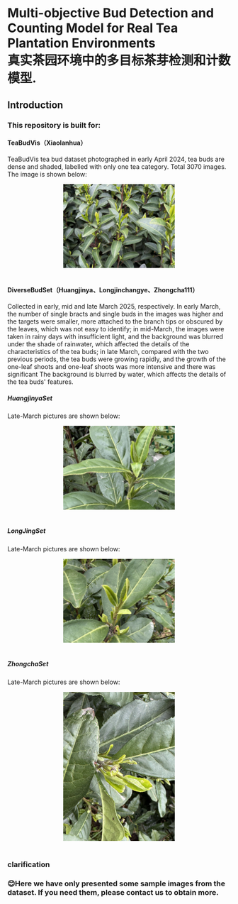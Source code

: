 # Multi-objective Bud Detection and Counting Model for Real Tea Plantation Environments<br>真实茶园环境中的多目标茶芽检测和计数模型.
## Introduction<br>
### This repository is built for:<br>
#### TeaBudVis（Xiaolanhua）<br>
TeaBudVis tea bud dataset photographed in early April 2024, tea buds are dense and shaded, labelled with only one tea category. Total 3070 images.<br>
The image is shown below:<br>
<div align="center">
  <img src="https://github.com/aau-pcc/FDS-YOLO/blob/main/TeaBudVis/Images/2024_04_07_10_47_IMG_3490.jpg" width="50%">
</div><br>

#### DiverseBudSet（Huangjinya、Longjinchangye、Zhongcha111）<br>
Collected in early, mid and late March 2025, respectively. In early March, the number of single bracts and single buds in the images was higher and the targets were smaller, more attached to the branch tips or obscured by the leaves, which was not easy to identify; in mid-March, the images were taken in rainy days with insufficient light, and the background was blurred under the shade of rainwater, which affected the details of the characteristics of the tea buds; in late March, compared with the two previous periods, the tea buds were growing rapidly, and the growth of the one-leaf shoots and one-leaf shoots was more intensive and there was significant The background is blurred by water, which affects the details of the tea buds' features.<br>
##### HuangjinyaSet<br>
Late-March pictures are shown below:<br>
<div align="center">
  <img src="https://github.com/aau-pcc/FDS-YOLO/blob/main/DiverseBudSet/HuangjinyaSet/late/images/2025_03_28_11_06_IMG_2713_001.jpg" width="50%">
</div><br>

##### LongJingSet<br>
Late-March pictures are shown below:<br>
<div align="center">
  <img src="https://github.com/aau-pcc/FDS-YOLO/blob/main/DiverseBudSet/LongJingSet/late/images/288.jpg" width="50%">
</div><br>

##### ZhongchaSet<br>
Late-March pictures are shown below:<br>
<div align="center">
  <img src="https://github.com/aau-pcc/FDS-YOLO/blob/main/DiverseBudSet/ZhongchaSet/late/images/2025_03_28_10_36_IMG_2358_002.jpg" width="50%">
</div><br>

### clarification<br>

### :blush:Here we have only presented some sample images from the dataset. If you need them, please contact us to obtain more.<br>

